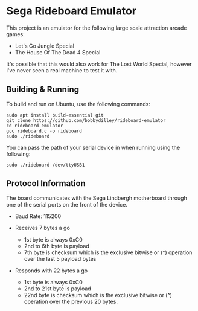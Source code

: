 # Sega Rideboard Emulator

This project is an emulator for the following large scale attraction arcade games:

- Let's Go Jungle Special
- The House Of The Dead 4 Special

It's possible that this would also work for The Lost World Special, however I've never seen a real machine to test it with.

## Building & Running

To build and run on Ubuntu, use the following commands:

```
sudo apt install build-essential git
git clone https://github.com/bobbydilley/rideboard-emulator
cd rideboard-emulator
gcc rideboard.c -o rideboard
sudo ./rideboard
```

You can pass the path of your serial device in when running using the following:

```
sudo ./rideboard /dev/ttyUSB1
```

## Protocol Information

The board communicates with the Sega Lindbergh motherboard through one of the serial ports on the front of the device.

- Baud Rate: 115200

- Receives 7 bytes a go
  - 1st byte is always 0xC0
  - 2nd to 6th byte is payload
  - 7th byte is checksum which is the exclusive bitwise or (^) operation over the last 5 payload bytes
  
- Responds with 22 bytes a go
  - 1st byte is always 0xC0
  - 2nd to 21st byte is payload
  - 22nd byte is checksum which is the exclusive bitwise or (^) operation over the previous 20 bytes.
